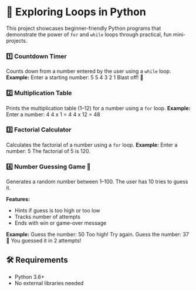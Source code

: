 
# 🔁 Exploring Loops in Python
This project showcases beginner-friendly Python programs that demonstrate the power of `for` and `while` loops through practical, fun mini-projects.

### 1️⃣ Countdown Timer
Counts down from a number entered by the user using a `while` loop.
**Example:**
Enter a starting number: 5
5 4 3 2 1 Blast off! 🚀

### 2️⃣ Multiplication Table
Prints the multiplication table (1–12) for a number using a `for` loop.
**Example:**
Enter a number: 4
4 x 1 = 4
4 x 12 = 48

### 3️⃣ Factorial Calculator
Calculates the factorial of a number using a `for` loop.
**Example:**
Enter a number: 5
The factorial of 5 is 120.



### 4️⃣ Number Guessing Game 🎲
Generates a random number between 1–100. The user has 10 tries to guess it.

**Features:**
- Hints if guess is too high or too low
- Tracks number of attempts
- Ends with win or game-over message

**Example:**
Guess the number: 50
Too high! Try again.
Guess the number: 37
🎉 You guessed it in 2 attempts!

## 🛠 Requirements
* Python 3.6+
* No external libraries needed
